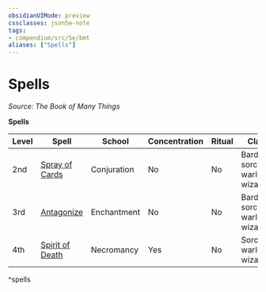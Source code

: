 ```yaml
---
obsidianUIMode: preview
cssclasses: json5e-note
tags:
- compendium/src/5e/bmt
aliases: ["Spells"]
---
```

# Spells
*Source: The Book of Many Things* 

**Spells**

| Level | Spell | School | Concentration | Ritual | Class |
|-------|-------|--------|---------------|--------|-------|
| 2nd | [Spray of Cards](5E2014官方资源/spells/spray-of-cards-bmt.md) | Conjuration | No | No | Bard, sorcerer, warlock, wizard |
| 3rd | [Antagonize](5E2014官方资源/spells/antagonize-bmt.md) | Enchantment | No | No | Bard, sorcerer, warlock, wizard |
| 4th | [Spirit of Death](5E2014官方资源/spells/spirit-of-death-bmt.md) | Necromancy | Yes | No | Sorcerer, warlock, wizard |
^spells